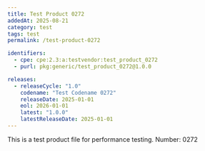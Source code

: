 ```yaml
---
title: Test Product 0272
addedAt: 2025-08-21
category: test
tags: test
permalink: /test-product-0272

identifiers:
  - cpe: cpe:2.3:a:testvendor:test_product_0272
  - purl: pkg:generic/test_product_0272@1.0.0

releases:
  - releaseCycle: "1.0"
    codename: "Test Codename 0272"
    releaseDate: 2025-01-01
    eol: 2026-01-01
    latest: "1.0.0"
    latestReleaseDate: 2025-01-01
---
```


This is a test product file for performance testing. Number: 0272
